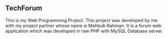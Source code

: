 ## TechForum

This is my Web Programming Project. This project was developed by me with my project partner whose name is Mahbub Rahman. 
It is a forum web application which was developed in raw PHP with MySQL Database server.


